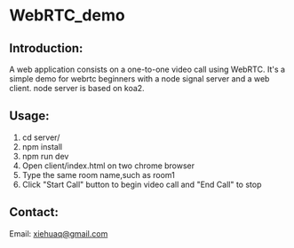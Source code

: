 # WebRTC_demo
## Introduction:
A web application consists on a one-to-one video call using WebRTC.
It's a simple demo for webrtc beginners with a node signal server and a web client. 
node server is based on koa2.

## Usage:
1. cd server/
2. npm install
3. npm run dev
4. Open client/index.html on two chrome browser
5. Type the same room name,such as room1
6. Click "Start Call" button to begin video call and "End Call" to stop

 
## Contact: 
Email: xiehuaq@gmail.com
